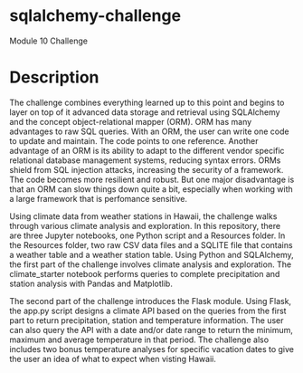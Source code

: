 # sqlalchemy-challenge
Module 10 Challenge

# Description
The challenge combines everything learned up to this point and begins to layer on top of it advanced data storage and retrieval using SQLAlchemy and the concept object-relational mapper (ORM). ORM has many advantages to raw SQL queries. With an ORM, the user can write one code to update and maintain. The code points to one reference. Another advantage of an ORM is its ability to adapt to the different vendor specific relational database management systems, reducing syntax errors. ORMs shield from SQL injection attacks, increasing the security of a framework. The code becomes more resilient and robust. But one major disadvantage is that an ORM can slow things down quite a bit, especially when working with a large framework that is perfomance sensitive.

Using climate data from weather stations in Hawaii, the challenge walks through various climate analysis and exploration. In this repository, there are three Jupyter notebooks, one Python script and a Resources folder. In the Resources folder, two raw CSV data files and a SQLITE file that contains a weather table and a weather station table. Using Python and SQLAlchemy, the first part of the challenge involves climate analysis and exploration. The climate_starter notebook performs queries to complete precipitation and station analysis with Pandas and Matplotlib.

The second part of the challenge introduces the Flask module. Using Flask, the app.py script designs a climate API based on the queries from the first part to return precipitation, station and temperature information. The user can also query the API with a date and/or date range to return the minimum, maximum and average temperature in that period. The challenge also includes two bonus temperature analyses for specific vacation dates to give the user an idea of what to expect when visting Hawaii.
